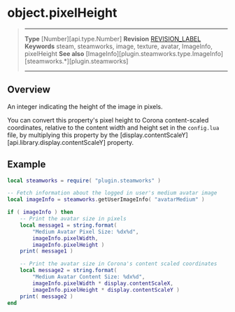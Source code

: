 # object.pixelHeight

> --------------------- ------------------------------------------------------------------------------------------
> __Type__              [Number][api.type.Number]
> __Revision__          [REVISION_LABEL](REVISION_URL)
> __Keywords__          steam, steamworks, image, texture, avatar, ImageInfo, pixelHeight
> __See also__          [ImageInfo][plugin.steamworks.type.ImageInfo]
>                       [steamworks.*][plugin.steamworks]
> --------------------- ------------------------------------------------------------------------------------------

## Overview

An integer indicating the height of the image in pixels.

You can convert this property's pixel height to Corona <nobr>content-scaled</nobr> coordinates, relative to the content width and height set in the `config.lua` file, by multiplying this property by the [display.contentScaleY][api.library.display.contentScaleY] property.


## Example

``````lua
local steamworks = require( "plugin.steamworks" )

-- Fetch information about the logged in user's medium avatar image
local imageInfo = steamworks.getUserImageInfo( "avatarMedium" )

if ( imageInfo ) then
	-- Print the avatar size in pixels
	local message1 = string.format(
		"Medium Avatar Pixel Size: %dx%d",
		imageInfo.pixelWidth,
		imageInfo.pixelHeight )
	print( message1 )

	-- Print the avatar size in Corona's content scaled coordinates
	local message2 = string.format(
		"Medium Avatar Content Size: %dx%d",
		imageInfo.pixelWidth * display.contentScaleX,
		imageInfo.pixelHeight * display.contentScaleY )
	print( message2 )
end
``````
